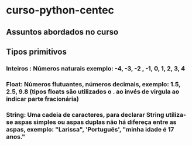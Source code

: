 # curso-python-centec
## Assuntos abordados no curso

## Tipos primitivos
### Inteiros : Números naturais exemplo: -4, -3, -2 , -1, 0, 1, 2, 3, 4

### Float: Números flutuantes, números decimais, exemplo: 1.5, 2.5, 9.8 (tipos floats são utilizados o . ao invés de virgula ao indicar parte fracionária)

### String: Uma cadeia de caracteres, para declarar String utiliza-se aspas simples ou aspas duplas não há difereça entre as aspas, exemplo: "Larissa", 'Português', "minha idade é 17 anos."
